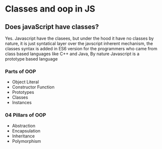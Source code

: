 # Classes and oop in JS

## Does javaScript have classes?
Yes. Javascript have the clasees, but under the hood it have no classes by nature,
it is just syntatical layer over the javscript inherent mechanism, the classes 
syntax is added in ES6 version for the programmers who came from class based
languages like C++ and Java, By nature Javascript is a prototype based language

### Parts of OOP
- Object Literal
- Constructor Function
- Prototypes
- Classes
- Instances

### 04 Pillars of OOP
- Abstraction
- Encapsulation
- Inheritance
- Polymorphism
